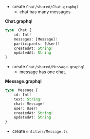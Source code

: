 - create `Chat/shared/Chat.graphql`
	 - chat has many messages

**Chat.graphql**
```typescript
type  Chat {
	id: Int!
	messages: [Message]!
	participants: [User]!
	createdAt: String!
	updatedAt: String
}
```
- create `Chat/shared/Message.graphql`
	- message has one chat.

**Message.graphql**
```typescript
type  Message {
	id: Int!
	text: String!
	chat: Message!
	user: User!
	createdAt: String!
	updatedAt: String
}
```

- create `entities/Message.ts`

```typescript

```


<!--stackedit_data:
eyJoaXN0b3J5IjpbMTM3NTE4MDk0NSwtNzkwNjQxOTcwLDg5MD
U4Mzk0MiwyMDE4MDYxNDk3XX0=
-->